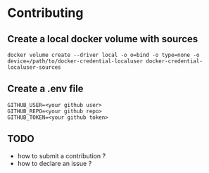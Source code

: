 # Contributing

## Create a local docker volume with sources

```console
docker volume create --driver local -o o=bind -o type=none -o device=/path/to/docker-credential-localuser docker-credential-localuser-sources
```

## Create a .env file

```.env
GITHUB_USER=<your github user>
GITHUB_REPO=<your github repo>
GITHUB_TOKEN=<your github token>
```

## TODO

- how to submit a contribution ?
- how to declare an issue ?
